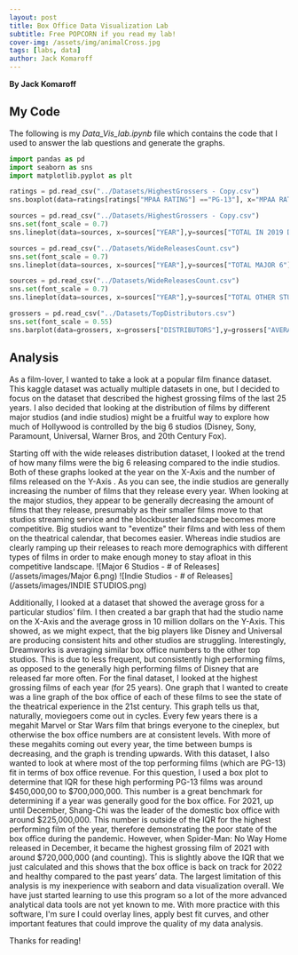 ```yaml
---
layout: post
title: Box Office Data Visualization Lab
subtitle: Free POPCORN if you read my lab!
cover-img: /assets/img/animalCross.jpg
tags: [labs, data]
author: Jack Komaroff
---
```

**By Jack Komaroff**

## My Code

The following is my *Data_Vis_lab.ipynb* file which contains the code that I used to answer the lab questions and generate the graphs.

```py
import pandas as pd
import seaborn as sns
import matplotlib.pyplot as plt

ratings = pd.read_csv("../Datasets/HighestGrossers - Copy.csv")
sns.boxplot(data=ratings[ratings["MPAA RATING"] =="PG-13"], x="MPAA RATING", y="TOTAL IN 2019 DOLLARS (in 100 millions)", palette="Greens")

sources = pd.read_csv("../Datasets/HighestGrossers - Copy.csv")
sns.set(font_scale = 0.7)
sns.lineplot(data=sources, x=sources["YEAR"],y=sources["TOTAL IN 2019 DOLLARS (in 100 Million $)"],palette="Reds")

sources = pd.read_csv("../Datasets/WideReleasesCount.csv")
sns.set(font_scale = 0.7)
sns.lineplot(data=sources, x=sources["YEAR"],y=sources["TOTAL MAJOR 6"],palette="Reds")

sources = pd.read_csv("../Datasets/WideReleasesCount.csv")
sns.set(font_scale = 0.7)
sns.lineplot(data=sources, x=sources["YEAR"],y=sources["TOTAL OTHER STUDIOS"],palette="Reds")

grossers = pd.read_csv("../Datasets/TopDistributors.csv")
sns.set(font_scale = 0.55)
sns.barplot(data=grossers, x=grossers["DISTRIBUTORS"],y=grossers["AVERAGE GROSS (IN 10 Million $)"])


```
## Analysis

As a film-lover, I wanted to take a look at a popular film finance dataset. This kaggle dataset was actually multiple datasets in one, but I decided to focus on the dataset that described the highest grossing films of the last 25 years. I also decided that looking at the distribution of films by different major studios (and indie studios) might be a fruitful way to explore how much of Hollywood is controlled by the big 6 studios (Disney, Sony, Paramount, Universal, Warner Bros, and 20th Century Fox). 

Starting off with the wide releases distribution dataset, I looked at the trend of how many films were the big 6 releasing compared to the indie studios. Both of these graphs looked at the year on the X-Axis and the number of films released on the Y-Axis .  As you can see, the indie studios are generally increasing the number of films that they release every year. When looking at the major studios, they appear to be generally decreasing the amount of films that they release, presumably as their smaller films move to that studios streaming service and the blockbuster landscape becomes more competitive. Big studios want to "eventize" their films and with less of them on the theatrical calendar, that becomes easier. Whereas indie studios are clearly ramping up their releases to reach more demographics with different types of films in order to make enough money to stay afloat in this competitive landscape. 
![Major 6 Studios - # of Releases](/assets/images/Major 6.png)
![Indie Studios - # of Releases](/assets/images/INDIE STUDIOS.png)

Additionally, I looked at a dataset that showed the average gross for a particular studios’ film. I then created a bar graph that had the studio name on the X-Axis and the average gross in 10 million dollars on the Y-Axis. This showed, as we might expect, that the big players like Disney and Universal are producing consistent hits and other studios are struggling. Interestingly, Dreamworks is averaging similar box office numbers to the other top studios. This is due to less frequent, but consistently high performing films, as opposed to the generally high performing films of Disney that are released far more often. 
For the final dataset, I looked at the highest grossing films of each year (for 25 years). One graph that I wanted to create was a line graph of the box office of each of these films to see the state of the theatrical experience in the 21st century. This graph tells us that, naturally, moviegoers come out in cycles. Every few years there is a megahit Marvel or Star Wars film that brings everyone to the cineplex, but otherwise the box office numbers are at consistent levels.
With more of these megahits coming out every year, the time between bumps is decreasing, and the graph is trending upwards. 
With this dataset, I also wanted to look at where most of the top performing films (which are PG-13) fit in terms of box office revenue. For this question, I used a box plot to determine that IQR for these high performing PG-13 films was around $450,000,00 to $700,000,000. This number is a great benchmark for determining if a year was generally good for the box office. For 2021, up until December, Shang-Chi was the leader of the domestic box office with around $225,000,000. This number is outside of the IQR for the highest performing film of the year, therefore demonstrating the poor state of the box office during the pandemic. However, when Spider-Man: No Way Home released in December, it became the highest grossing film of 2021 with around $720,000,000 (and counting). This is slightly above the IQR that we just calculated and this shows that the box office is back on track for 2022 and healthy compared to the past years’ data. 
The largest limitation of this analysis is my inexperience with seaborn and data visualization overall. We have just started learning to use this program so a lot of the more advanced analytical data tools are not yet known to me. With more practice with this software, I'm sure I could overlay lines, apply best fit curves, and other important features that could improve the quality of my data analysis. 

Thanks for reading!
